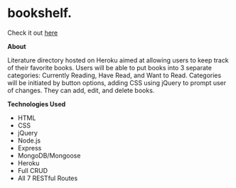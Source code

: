 # bookshelf.

Check it out [here](https://still-spire-94893.herokuapp.com/) 

**About**

Literature directory hosted on Heroku aimed at allowing users to keep track of their favorite books. Users will be able to put books into 3 separate categories: Currently Reading, Have Read, and Want to Read. Categories will be initiated by button options, adding CSS using jQuery to prompt user of changes. They can add, edit, and delete books. 

**Technologies Used**

* HTML
* CSS
* jQuery
* Node.js
* Express
* MongoDB/Mongoose
* Heroku
* Full CRUD
* All 7 RESTful Routes
